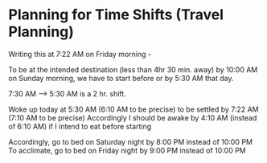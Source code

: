 # Planning for Time Shifts (Travel Planning)

Writing this at 7:22 AM on Friday morning -

To be at the intended destination (less than 4hr 30 min. away) by 10:00 AM on Sunday morning, we have to start before or by 5:30 AM that day.

7:30 AM --> 5:30 AM is a 2 hr. shift.

Woke up today at 5:30 AM (6:10 AM to be precise) to be settled by 7:22 AM (7:10 AM to be precise)
Accordingly I should be awake by 4:10 AM (instead of 6:10 AM) if I intend to eat before starting

Accordingly, go to bed on Saturday night by 8:00 PM instead of 10:00 PM
To acclimate, go to bed on Friday night by 9:00 PM instead of 10:00 PM